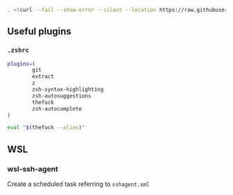 ``` bash
. <(curl --fail --show-error --silent --location https://raw.githubusercontent.com/toshichi/devenv/master/install.sh)
```

## Useful plugins

### `.zshrc`

``` bash
plugins=(
        git
        extract
        z
        zsh-syntax-highlighting
        zsh-autosuggestions
        thefuck
        zsh-autocomplete
)

eval "$(thefuck --alias)"
```

## WSL

### wsl-ssh-agent

Create a scheduled task referring to `sshagent.xml`
